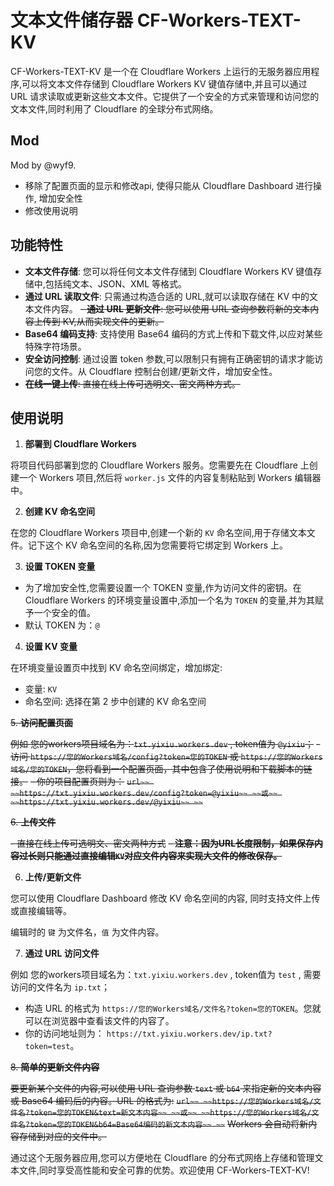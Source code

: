 # 文本文件储存器 CF-Workers-TEXT-KV

CF-Workers-TEXT-KV 是一个在 Cloudflare Workers 上运行的无服务器应用程序,可以将文本文件存储到 Cloudflare Workers KV 键值存储中,并且可以通过 URL 请求读取或更新这些文本文件。它提供了一个安全的方式来管理和访问您的文本文件,同时利用了 Cloudflare 的全球分布式网络。

## Mod

Mod by @wyf9.

- 移除了配置页面的显示和修改api, 使得只能从 Cloudflare Dashboard 进行操作, 增加安全性
- 修改使用说明

## 功能特性

- **文本文件存储**: 您可以将任何文本文件存储到 Cloudflare Workers KV 键值存储中,包括纯文本、JSON、XML 等格式。
- **通过 URL 读取文件**: 只需通过构造合适的 URL,就可以读取存储在 KV 中的文本文件内容。
~~- **通过 URL 更新文件**: 您可以使用 URL 查询参数将新的文本内容上传到 KV,从而实现文件的更新。~~
- **Base64 编码支持**: 支持使用 Base64 编码的方式上传和下载文件,以应对某些特殊字符场景。
- **安全访问控制**: 通过设置 token 参数,可以限制只有拥有正确密钥的请求才能访问您的文件。从 Cloudflare 控制台创建/更新文件，增加安全性。
- ~~**在线一键上传**: 直接在线上传可选明文、密文两种方式。~~

## 使用说明 

1. **部署到 Cloudflare Workers**

  将项目代码部署到您的 Cloudflare Workers 服务。您需要先在 Cloudflare 上创建一个 Workers 项目,然后将 `worker.js` 文件的内容复制粘贴到 Workers 编辑器中。

2. **创建 KV 命名空间**

  在您的 Cloudflare Workers 项目中,创建一个新的 `KV` 命名空间,用于存储文本文件。记下这个 KV 命名空间的名称,因为您需要将它绑定到 Workers 上。

3. **设置 TOKEN 变量**

  - 为了增加安全性,您需要设置一个 TOKEN 变量,作为访问文件的密钥。在 Cloudflare Workers 的环境变量设置中,添加一个名为 `TOKEN` 的变量,并为其赋予一个安全的值。
  - 默认 TOKEN 为：`@`

4. **设置 KV 变量**

在环境变量设置页中找到 KV 命名空间绑定，增加绑定:

- 变量: `KV`
- 命名空间: 选择在第 2 步中创建的 KV 命名空间

~~5. **访问配置页面**~~

~~例如 您的workers项目域名为：`txt.yixiu.workers.dev` , token值为 `@yixiu`；~~
~~- 访问 `https://您的Workers域名/config?token=您的TOKEN` 或 `https://您的Workers域名/您的TOKEN`，您将看到一个配置页面，其中包含了使用说明和下载脚本的链接。~~
~~- 你的项目配置页则为：~~
~~```url~~
~~https://txt.yixiu.workers.dev/config?token=@yixiu~~
~~或~~
~~https://txt.yixiu.workers.dev/@yixiu~~
~~```~~

~~6. **上传文件**~~

~~- 直接在线上传可选明文、密文两种方式~~
~~- **注意：因为URL长度限制，如果保存内容过长则只能通过直接编辑`KV`对应文件内容来实现大文件的修改保存。**~~

6. **上传/更新文件**

您可以使用 Cloudflare Dashboard 修改 KV 命名空间的内容, 同时支持文件上传或直接编辑等。

编辑时的 `键` 为文件名，`值` 为文件内容。

7. **通过 URL 访问文件**

例如 您的workers项目域名为：`txt.yixiu.workers.dev` , token值为 `test` , 需要访问的文件名为 `ip.txt`；
  - 构造 URL 的格式为 `https://您的Workers域名/文件名?token=您的TOKEN`。您就可以在浏览器中查看该文件的内容了。
  - 你的访问地址则为： `https://txt.yixiu.workers.dev/ip.txt?token=test`。

~~8. **简单的更新文件内容**~~

~~要更新某个文件的内容,可以使用 URL 查询参数 `text` 或 `b64` 来指定新的文本内容或 Base64 编码后的内容。URL 的格式为:~~
~~```url~~
~~https://您的Workers域名/文件名?token=您的TOKEN&text=新文本内容~~
~~或~~
~~https://您的Workers域名/文件名?token=您的TOKEN&b64=Base64编码的新文本内容~~
~~```~~
~~Workers 会自动将新内容存储到对应的文件中。~~

通过这个无服务器应用,您可以方便地在 Cloudflare 的分布式网络上存储和管理文本文件,同时享受高性能和安全可靠的优势。欢迎使用 CF-Workers-TEXT-KV!
